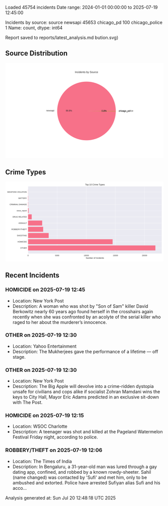
Loaded 45754 incidents
Date range: 2024-01-01 00:00:00 to 2025-07-19 12:45:00

Incidents by source:
source
newsapi           45653
chicago_pd          100
chicago_police        1
Name: count, dtype: int64

Report saved to reports/latest_analysis.md
bution.svg)

## Source Distribution
![Source Distribution](images/source_distribution.svg)

## Crime Types
![Crime Types](images/crime_types.svg)

## Recent Incidents

### HOMICIDE on 2025-07-19 12:45
- Location: New York Post
- Description: A woman who was shot by "Son of Sam" killer David Berkowitz nearly 60 years ago found herself in the crosshairs again recently when she was confronted by an acolyte of the serial killer who raged to her about the murderer’s innocence.


### OTHER on 2025-07-19 12:30
- Location: Yahoo Entertainment
- Description: The Mukherjees gave the performance of a lifetime — off stage.


### OTHER on 2025-07-19 12:30
- Location: New York Post
- Description: The Big Apple will devolve into a crime-ridden dystopia unsafe for civilians and cops alike if socialist Zohran Mamdani wins the keys to City Hall, Mayor Eric Adams predicted in an exclusive sit-down with The Post.


### HOMICIDE on 2025-07-19 12:15
- Location: WSOC Charlotte
- Description: A teenager was shot and killed at the Pageland Watermelon Festival Friday night, according to police.


### ROBBERY/THEFT on 2025-07-19 12:06
- Location: The Times of India
- Description: In Bengaluru, a 31-year-old man was lured through a gay dating app, confined, and robbed by a known rowdy-sheeter. Sahil (name changed) was contacted by 'Sufi' and met him, only to be ambushed and extorted. Police have arrested Sufiyan alias Sufi and his acco…

Analysis generated at: Sun Jul 20 12:48:18 UTC 2025
